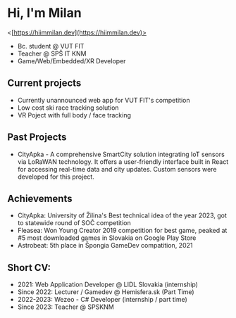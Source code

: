 
# Hi, I'm Milan
<[https://hiimmilan.dev](https://hiimmilan.dev)>
- Bc. student @ VUT FIT
- Teacher @ SPŠ IT KNM
- Game/Web/Embedded/XR Developer

## Current projects
- Currently unannounced web app for VUT FIT's competition
- Low cost ski race tracking solution
- VR Poject with full body / face tracking

## Past Projects
- CityApka - A comprehensive SmartCity solution integrating IoT sensors via LoRaWAN technology. It offers a user-friendly interface built in React for accessing real-time data and city updates. Custom sensors were developed for this project.

## Achievements
- CityApka: University of Žilina's Best technical idea of the year 2023, got to statewide round of SOČ competition
- Fleasea: Won Young Creator 2019 competition for best game, peaked at #5 most downloaded games in Slovakia on Google Play Store
- Astrobeat: 5th place in Špongia GameDev compatition, 2021

## Short CV:
- 2021: Web Application Developer @ LIDL Slovakia (internship)
- Since 2022: Lecturer / Gamedev @ Hemisfera.sk (Part Time)
- 2022-2023: Wezeo - C# Developer (internship / part time)
- Since 2023: Teacher @ SPSKNM

